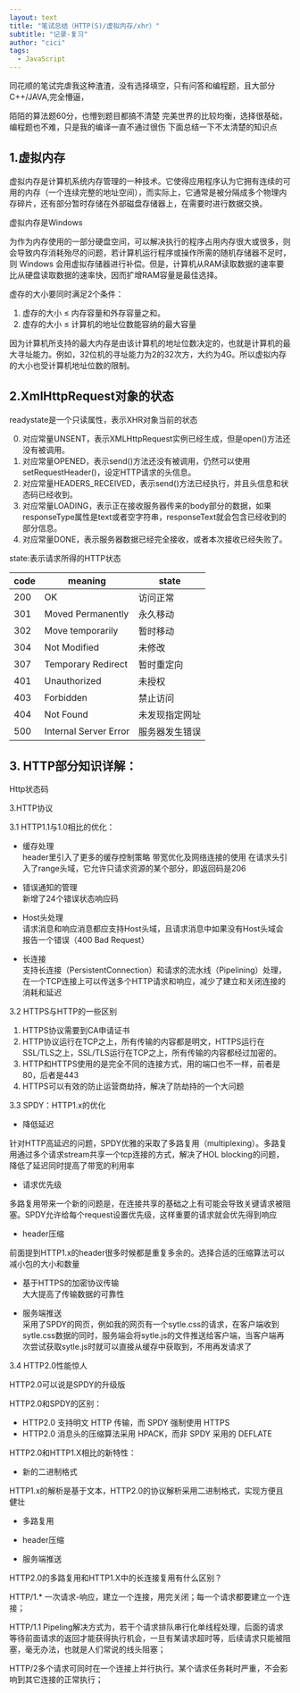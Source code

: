 ```yaml
---
layout: text
title: "笔试总结（HTTP(S)/虚拟内存/xhr）"
subtitle: "记录-复习"
author: "cici"
tags:
  - JavaScript
---
```


同花顺的笔试完虐我这种渣渣，没有选择填空，只有问答和编程题，且大部分C++/JAVA,完全懵逼，

陌陌的算法题60分，也懵到题目都搞不清楚
完美世界的比较均衡，选择很基础，编程题也不难，只是我的编译一直不通过很伤
下面总结一下不太清楚的知识点

## 1.虚拟内存
虚拟内存是计算机系统内存管理的一种技术。它使得应用程序认为它拥有连续的可用的内存（一个连续完整的地址空间），而实际上，它通常是被分隔成多个物理内存碎片，还有部分暂时存储在外部磁盘存储器上，在需要时进行数据交换。

虚拟内存是Windows

为作为内存使用的一部分硬盘空间，可以解决执行的程序占用内存很大或很多，则会导致内存消耗殆尽的问题，若计算机运行程序或操作所需的随机存储器不足时，则 Windows 会用虚拟存储器进行补偿。但是，计算机从RAM读取数据的速率要比从硬盘读取数据的速率快，因而扩增RAM容量是最佳选择。

虚存的大小要同时满足2个条件：

1. 虚存的大小 ≤ 内存容量和外存容量之和。
2. 虚存的大小 ≤ 计算机的地址位数能容纳的最大容量

因为计算机所支持的最大内存是由该计算机的地址位数决定的，也就是计算机的最大寻址能力。例如，32位机的寻址能力为2的32次方，大约为4G。所以虚拟内存的大小也受计算机地址位数的限制。

## 2.XmlHttpRequest对象的状态
readystate是一个只读属性，表示XHR对象当前的状态

0. 对应常量UNSENT，表示XMLHttpRequest实例已经生成，但是open()方法还没有被调用。
1. 对应常量OPENED，表示send()方法还没有被调用，仍然可以使用setRequestHeader()，设定HTTP请求的头信息。
2. 对应常量HEADERS_RECEIVED，表示send()方法已经执行，并且头信息和状态码已经收到。
3. 对应常量LOADING，表示正在接收服务器传来的body部分的数据，如果responseType属性是text或者空字符串，responseText就会包含已经收到的部分信息。
4. 对应常量DONE，表示服务器数据已经完全接收，或者本次接收已经失败了。

state:表示请求所得的HTTP状态

code | meaning | state
---|---|---
200 | OK|访问正常
301| Moved Permanently|永久移动
302|Move temporarily|暂时移动
304| Not Modified|未修改
307| Temporary Redirect|暂时重定向
401|Unauthorized|未授权
403|Forbidden|禁止访问
404| Not Found|未发现指定网址
500| Internal Server Error|服务器发生错误

## 3. HTTP部分知识详解：

Http状态码

3.HTTP协议

3.1 HTTP1.1与1.0相比的优化：

- 缓存处理<br>
header里引入了更多的缓存控制策略
带宽优化及网络连接的使用
在请求头引入了range头域，它允许只请求资源的某个部分，即返回码是206

- 错误通知的管理<br>
新增了24个错误状态响应码

- Host头处理<br>
请求消息和响应消息都应支持Host头域，且请求消息中如果没有Host头域会报告一个错误（400 Bad Request）

- 长连接<br>
支持长连接（PersistentConnection）和请求的流水线（Pipelining）处理，在一个TCP连接上可以传送多个HTTP请求和响应，减少了建立和关闭连接的消耗和延迟

3.2 HTTPS与HTTP的一些区别

1. HTTPS协议需要到CA申请证书
2. HTTP协议运行在TCP之上，所有传输的内容都是明文，HTTPS运行在SSL/TLS之上，SSL/TLS运行在TCP之上，所有传输的内容都经过加密的。
3. HTTP和HTTPS使用的是完全不同的连接方式，用的端口也不一样，前者是80，后者是443
4. HTTPS可以有效的防止运营商劫持，解决了防劫持的一个大问题

3.3 SPDY：HTTP1.x的优化

- 降低延迟<br>

针对HTTP高延迟的问题，SPDY优雅的采取了多路复用（multiplexing）。多路复用通过多个请求stream共享一个tcp连接的方式，解决了HOL blocking的问题，降低了延迟同时提高了带宽的利用率

- 请求优先级<br>

多路复用带来一个新的问题是，在连接共享的基础之上有可能会导致关键请求被阻塞。SPDY允许给每个request设置优先级，这样重要的请求就会优先得到响应

- header压缩<br>

前面提到HTTP1.x的header很多时候都是重复多余的。选择合适的压缩算法可以减小包的大小和数量

- 基于HTTPS的加密协议传输<br>
大大提高了传输数据的可靠性

- 服务端推送<br>
采用了SPDY的网页，例如我的网页有一个sytle.css的请求，在客户端收到sytle.css数据的同时，服务端会将sytle.js的文件推送给客户端，当客户端再次尝试获取sytle.js时就可以直接从缓存中获取到，不用再发请求了

3.4 HTTP2.0性能惊人

HTTP2.0可以说是SPDY的升级版

HTTP2.0和SPDY的区别：

- HTTP2.0 支持明文 HTTP 传输，而 SPDY 强制使用 HTTPS
- HTTP2.0 消息头的压缩算法采用 HPACK，而非 SPDY 采用的 DEFLATE

HTTP2.0和HTTP1.X相比的新特性：

- 新的二进制格式<br>

HTTP1.x的解析是基于文本，HTTP2.0的协议解析采用二进制格式，实现方便且健壮
- 多路复用

- header压缩

- 服务端推送

HTTP2.0的多路复用和HTTP1.X中的长连接复用有什么区别？

HTTP/1.* 一次请求-响应，建立一个连接，用完关闭；每一个请求都要建立一个连接；

HTTP/1.1 Pipeling解决方式为，若干个请求排队串行化单线程处理，后面的请求等待前面请求的返回才能获得执行机会，一旦有某请求超时等，后续请求只能被阻塞，毫无办法，也就是人们常说的线头阻塞；

HTTP/2多个请求可同时在一个连接上并行执行。某个请求任务耗时严重，不会影响到其它连接的正常执行；